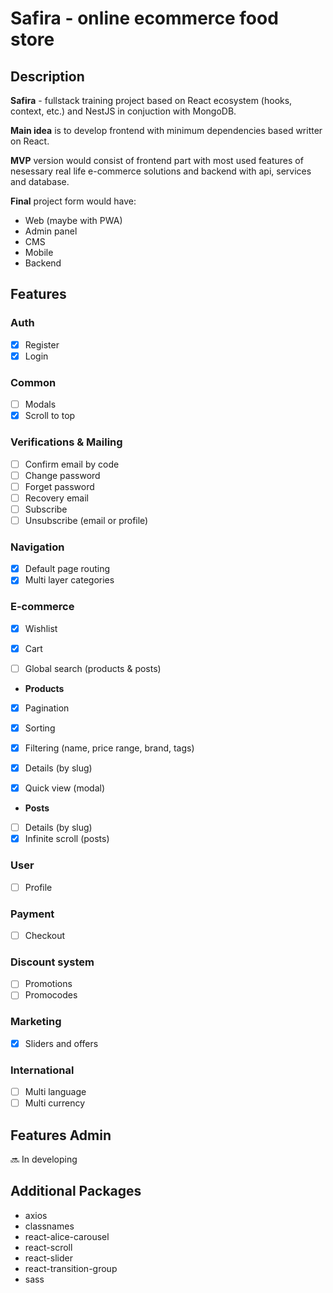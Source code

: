 # Safira - online ecommerce food store

## Description
**Safira** - fullstack training project based on React ecosystem (hooks, context, etc.) and NestJS in conjuction with MongoDB.

**Main idea** is to develop frontend with minimum dependencies based writter on React.

**MVP** version would consist of frontend part with most used features of nesessary real life e-commerce solutions and backend with api, services and database.

**Final** project form would have:
- Web (maybe with PWA)
- Admin panel
- CMS
- Mobile
- Backend

## Features
### Auth
- [x] Register
- [x] Login

### Common
- [ ] Modals
- [x] Scroll to top

### Verifications & Mailing
- [ ] Confirm email by code
- [ ] Change password
- [ ] Forget password
- [ ] Recovery email
- [ ] Subscribe
- [ ] Unsubscribe (email or profile)

### Navigation
- [x] Default page routing
- [x] Multi layer categories

### E-commerce
- [x] Wishlist
- [x] Cart
- [ ] Global search (products & posts)


- **Products**
- [x] Pagination
- [x] Sorting
- [x] Filtering (name, price range, brand, tags)
- [x] Details (by slug)
- [x] Quick view (modal)


- **Posts**
- [ ] Details (by slug)
- [x] Infinite scroll (posts)

### User
- [ ] Profile


### Payment
- [ ] Checkout


### Discount system
- [ ] Promotions
- [ ] Promocodes

### Marketing
- [x] Sliders and offers

### International
- [ ] Multi language
- [ ] Multi currency

## Features Admin
🔜 In developing

## Additional Packages
- axios
- classnames
-	react-alice-carousel
-	react-scroll
-	react-slider
-	react-transition-group
-	sass
